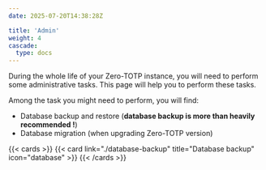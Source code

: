 ```yaml
---
date: 2025-07-20T14:38:28Z

title: 'Admin'
weight: 4
cascade:
  type: docs
---
```


During the whole life of your Zero-TOTP instance, you will need to perform some administrative tasks. This page will help you to perform these tasks.

Among the task you might need to perform, you will find:
- Database backup and restore (**database backup is more than heavily recommended !**)
- Database migration (when upgrading Zero-TOTP version)

{{< cards >}}
  {{< card link="./database-backup" title="Database backup" icon="database"  >}}
{{< /cards >}}